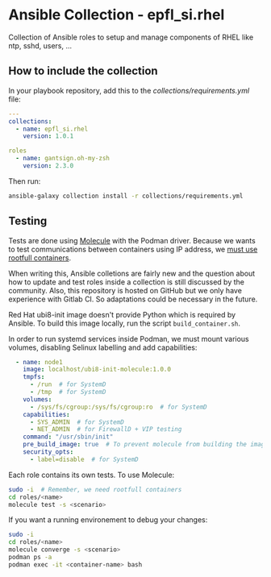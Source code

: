 # Ansible Collection - epfl_si.rhel

Collection of Ansible roles to setup and manage components of RHEL like ntp, sshd, users, ...


## How to include the collection

In your playbook repository, add this to the *collections/requirements.yml* file:

```yaml
---
collections:
  - name: epfl_si.rhel
    version: 1.0.1

roles
  - name: gantsign.oh-my-zsh
    version: 2.3.0
```

Then run:

```bash
ansible-galaxy collection install -r collections/requirements.yml
```


## Testing

Tests are done using [Molecule](https://molecule.readthedocs.io) with the Podman driver. Because we wants to test communications between containers using IP address, we [must use rootfull containers](https://www.redhat.com/sysadmin/container-networking-podman).

When writing this, Ansible colletions are fairly new and the question about how to update and test roles inside a collection is still discussed by the community. Also, this repository is hosted on GitHub but we only have experience with Gitlab CI. So adaptations could be necessary in the future.

Red Hat ubi8-init image doesn't provide Python which is required by Ansible. To build this image locally, run the script `build_container.sh`.

In order to run systemd services inside Podman, we must mount various volumes, disabling Selinux labelling and add capabilities:

```yaml
  - name: node1
    image: localhost/ubi8-init-molecule:1.0.0
    tmpfs:
      - /run  # for SystemD
      - /tmp  # for SystemD
    volumes:
      - /sys/fs/cgroup:/sys/fs/cgroup:ro  # for SystemD
    capabilities:
      - SYS_ADMIN  # for SystemD
      - NET_ADMIN  # for FirewallD + VIP testing
    command: "/usr/sbin/init"
    pre_build_image: true  # To prevent molecule from building the image itself
    security_opts:
      - label=disable  # for SystemD
```

Each role contains its own tests. To use Molecule:

```bash
sudo -i  # Remember, we need rootfull containers
cd roles/<name>
molecule test -s <scenario>
```

If you want a running environement to debug your changes:

```bash
sudo -i
cd roles/<name>
molecule converge -s <scenario>
podman ps -a
podman exec -it <container-name> bash
```
